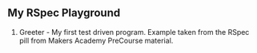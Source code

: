 ## My RSpec Playground ##

1. Greeter - My first test driven program. Example taken from the RSpec pill from Makers Academy PreCourse material.
